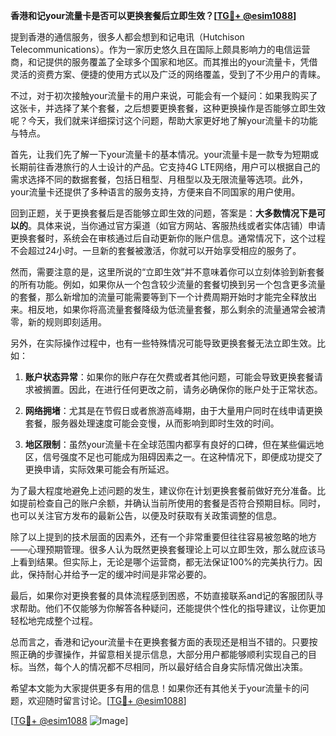 **香港和记your流量卡是否可以更换套餐后立即生效？[[TG💪+ @esim1088](https://t.me/s/esim1088)]**

提到香港的通信服务，很多人都会想到和记电讯（Hutchison Telecommunications）。作为一家历史悠久且在国际上颇具影响力的电信运营商，和记提供的服务覆盖了全球多个国家和地区。而其推出的your流量卡，凭借灵活的资费方案、便捷的使用方式以及广泛的网络覆盖，受到了不少用户的青睐。

不过，对于初次接触your流量卡的用户来说，可能会有一个疑问：如果我购买了这张卡，并选择了某个套餐，之后想要更换套餐，这种更换操作是否能够立即生效呢？今天，我们就来详细探讨这个问题，帮助大家更好地了解your流量卡的功能与特点。

首先，让我们先了解一下your流量卡的基本情况。your流量卡是一款专为短期或长期前往香港旅行的人士设计的产品。它支持4G LTE网络，用户可以根据自己的需求选择不同的数据套餐，包括日租型、月租型以及无限流量等选项。此外，your流量卡还提供了多种语言的服务支持，方便来自不同国家的用户使用。

回到正题，关于更换套餐后是否能够立即生效的问题，答案是：**大多数情况下是可以的**。具体来说，当你通过官方渠道（如官方网站、客服热线或者实体店铺）申请更换套餐时，系统会在审核通过后自动更新你的账户信息。通常情况下，这个过程不会超过24小时。一旦新的套餐被激活，你就可以开始享受相应的服务了。

然而，需要注意的是，这里所说的“立即生效”并不意味着你可以立刻体验到新套餐的所有功能。例如，如果你从一个包含较少流量的套餐切换到另一个包含更多流量的套餐，那么新增加的流量可能需要等到下一个计费周期开始时才能完全释放出来。相反地，如果你将高流量套餐降级为低流量套餐，那么剩余的流量通常会被清零，新的规则即刻适用。

另外，在实际操作过程中，也有一些特殊情况可能导致更换套餐无法立即生效。比如：

1. **账户状态异常**：如果你的账户存在欠费或者其他问题，可能会导致更换套餐请求被搁置。因此，在进行任何更改之前，请务必确保你的账户处于正常状态。
   
2. **网络拥堵**：尤其是在节假日或者旅游高峰期，由于大量用户同时在线申请更换套餐，服务器处理速度可能会变慢，从而影响到即时生效的时间。

3. **地区限制**：虽然your流量卡在全球范围内都享有良好的口碑，但在某些偏远地区，信号强度不足也可能成为阻碍因素之一。在这种情况下，即便成功提交了更换申请，实际效果可能会有所延迟。

为了最大程度地避免上述问题的发生，建议你在计划更换套餐前做好充分准备。比如提前检查自己的账户余额，并确认当前所使用的套餐是否符合预期目标。同时，也可以关注官方发布的最新公告，以便及时获取有关政策调整的信息。

除了以上提到的技术层面的因素外，还有一个非常重要但往往容易被忽略的地方——心理预期管理。很多人认为既然更换套餐理论上可以立即生效，那么就应该马上看到结果。但实际上，无论是哪个运营商，都无法保证100%的完美执行力。因此，保持耐心并给予一定的缓冲时间是非常必要的。

最后，如果你对更换套餐的具体流程感到困惑，不妨直接联系and记的客服团队寻求帮助。他们不仅能够为你解答各种疑问，还能提供个性化的指导建议，让你更加轻松地完成整个过程。

总而言之，香港和记your流量卡在更换套餐方面的表现还是相当不错的。只要按照正确的步骤操作，并留意相关提示信息，大部分用户都能够顺利实现自己的目标。当然，每个人的情况都不尽相同，所以最好结合自身实际情况做出决策。

希望本文能为大家提供更多有用的信息！如果你还有其他关于your流量卡的问题，欢迎随时留言讨论。[[TG💪+ @esim1088](https://t.me/s/esim1088)]

[[TG💪+ @esim1088](https://t.me/s/esim1088) ![Image](https://i.postimg.cc/4NQfJmqS/Snipaste-2025-05-13-00-14-12.png)]